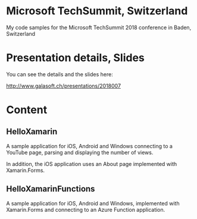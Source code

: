 # Microsoft TechSummit, Switzerland

My code samples for the Microsoft TechSummit 2018 conference in Baden, Switzerland

# Presentation details, Slides

You can see the details and the slides here:

http://www.galasoft.ch/presentations/2018007

# Content

## HelloXamarin

A sample application for iOS, Android and Windows connecting to a YouTube page, parsing and
displaying the number of views.

In addition, the iOS application uses an About page implemented with Xamarin.Forms.

## HelloXamarinFunctions

A sample application for iOS, Android and Windows, implemented with Xamarin.Forms and connecting
to an Azure Function application.
